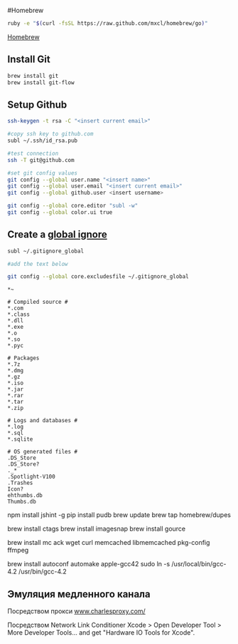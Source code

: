 #Homebrew

```bash
ruby -e "$(curl -fsSL https://raw.github.com/mxcl/homebrew/go)"
```
[Homebrew](http://mxcl.github.com/homebrew/)

Install Git
------------
```bash
brew install git
brew install git-flow
```




Setup Github
------------
```bash
ssh-keygen -t rsa -C "<insert current email>"

#copy ssh key to github.com
subl ~/.ssh/id_rsa.pub

#test connection
ssh -T git@github.com

#set git config values
git config --global user.name "<insert name>"  
git config --global user.email "<insert current email>"  
git config --global github.user <insert username>  

git config --global core.editor "subl -w"  
git config --global color.ui true  
```

Create a [global ignore](https://help.github.com/articles/ignoring-files)
--------------------
```bash
subl ~/.gitignore_global

#add the text below

git config --global core.excludesfile ~/.gitignore_global
```

```text
*~

# Compiled source #
*.com
*.class
*.dll
*.exe
*.o
*.so
*.pyc

# Packages
*.7z
*.dmg
*.gz
*.iso
*.jar
*.rar
*.tar
*.zip

# Logs and databases #
*.log
*.sql
*.sqlite

# OS generated files #
.DS_Store
.DS_Store?
._*
.Spotlight-V100
.Trashes
Icon?
ehthumbs.db
Thumbs.db
```

npm install jshint -g
pip install pudb
brew update
brew tap homebrew/dupes

brew install  ctags
brew install imagesnap
brew install gource

brew install mc ack wget curl memcached libmemcached pkg-config  ffmpeg 

brew install autoconf automake apple-gcc42
sudo ln -s /usr/local/bin/gcc-4.2 /usr/bin/gcc-4.2



## Эмуляция медленного канала


Посредством прокси
www.charlesproxy.com/

Посредством  Network Link Conditioner
Xcode > Open Developer Tool > More Developer Tools…
and get "Hardware IO Tools for Xcode".
